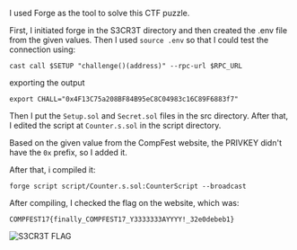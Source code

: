I used Forge as the tool to solve this CTF puzzle.

First, I initiated forge in the S3CR3T directory and then created the .env file from the given values.
Then I used ```source .env``` so that I could test the connection using:
```
cast call $SETUP "challenge()(address)" --rpc-url $RPC_URL
```

exporting the output
```
export CHALL="0x4F13C75a208BF84B95eC8C04983c16C89F6883f7"
```

Then I put the ```Setup.sol``` and ```Secret.sol``` files in the src directory. 
After that, I edited the script at `Counter.s.sol` in the script directory.

Based on the given value from the CompFest website, the PRIVKEY didn't have the ```0x``` prefix, so I added it.

After that, i compiled it:

```forge script script/Counter.s.sol:CounterScript --broadcast```

After compiling, I checked the flag on the website, which was:

```COMPFEST17{finally_COMPFEST17_Y3333333AYYYY!_32e0debeb1}```

![S3CR3T FLAG](https://github.com/reynn-s/CTFs/blob/main/2025/HackerClass/Blockchain/S3CR3T/BlockchainFlag.jpg)
